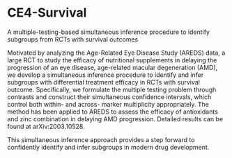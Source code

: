 # CE4-Survival
A multiple-testing-based simultaneous inference procedure to identify subgroups from RCTs with survival outcomes

Motivated by analyzing the Age-Related Eye Disease Study (AREDS) data, a large RCT
to study the efficacy of nutritional supplements in delaying the progression of an eye disease,
age-related macular degeneration (AMD), we develop a simultaneous inference procedure to
identify and infer subgroups with differential treatment efficacy in RCTs with survival outcome.
Specifically, we formulate the multiple testing problem through contrasts and construct their
simultaneous confidence intervals, which control both within- and across- marker multiplicity
appropriately. The method has been applied to AREDS to assess
the efficacy of antioxidants and zinc combination in delaying AMD progression. Detailed results can be found at arXiv:2003.10528.

This simultaneous inference approach provides a step forward to confidently identify and infer subgroups in modern drug development.
